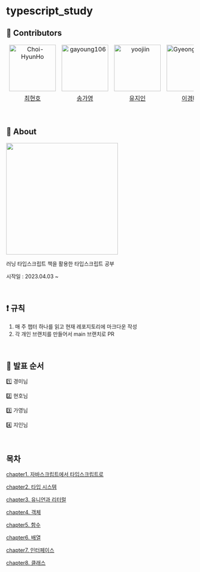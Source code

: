 # typescript_study

## 🌟 Contributors

<table>
<thead>
<tr>
<td align="center" valign="top"><a href="https://github.com/Choi-HyunHo"><img src="https://user-images.githubusercontent.com/102597172/226113577-6bd80932-17eb-4e35-ae89-a2458d24f54d.png" width="125px;" alt="Choi-HyunHo"/>
<td align="center" valign="top"><a href="https://github.com/gayoung106"><img src="https://avatars.githubusercontent.com/u/98731537?v=4" width="125px;" alt="gayoung106"/>
<td align="center" valign="top"><a href="https://github.com/yoojiin"><img src="https://avatars.githubusercontent.com/u/87603329?v=4" width="125px;" alt="yoojiin"/>
<td align="center" valign="top"><a href="https://github.com/GyeongmiLee"><img src="https://avatars.githubusercontent.com/u/105830217?v=4" width="125px;" alt="GyeongmiLee"/>
</tr>
  <tr>
        <td align="center"><a href="https://github.com/Choi-HyunHo">최현호</td>
        <td align="center"><a href="https://github.com/gayoung106">송가영</td>
        <td align="center"><a href="https://github.com/yoojiin">유지인</td>
        <td align="center"><a href="https://github.com/GyeongmiLee">이경미</td>
  </tr>
<tbody>
</table>

<br>

## 📖 About

<img src='https://user-images.githubusercontent.com/87301268/229528812-911c659d-8d63-4f8b-a2e9-8787370c28f0.png' width='300px'/>

러닝 타입스크립트 책을 활용한 타입스크립트 공부

시작일 : 2023.04.03 ~

<br>

## ❗️ 규칙

1. 매 주 챕터 하나를 읽고 현재 레포지토리에 마크다운 작성
2. 각 개인 브랜치를 만들어서 main 브랜치로 PR

<br>

## 📌 발표 순서

1️⃣ 경미님

2️⃣ 현호님

3️⃣ 가영님

4️⃣ 지인님

<br>

## 목차

[chapter1. 자바스크립트에서 타입스크립트로](/chapter1/index.md)

[chapter2. 타입 시스템](/chapter2/index.md)

[chapter3. 유니언과 리터럴](/chapter3/index.md)

[chapter4. 객체](/chapter4/index.md)

[chapter5. 함수](/chapter5/index.md)

[chapter6. 배열](/chapter6/index.md)

[chapter7. 인터페이스](/chapter7/index.md)

[chapter8. 클래스](/chapter8/index.md)
